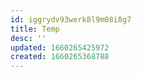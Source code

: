 ```yaml
---
id: iggrydv93werk8l9m08i8g7
title: Temp
desc: ''
updated: 1660265425972
created: 1660265368788
---
```

